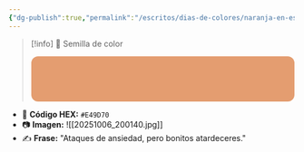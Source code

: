 ```yaml
---
{"dg-publish":true,"permalink":"/escritos/dias-de-colores/naranja-en-espera/","tags":["semillas","color"]}
---
```


> [!info] 🌱 Semilla de color
> <div style="width:100%;height:80px;background:#e49d70;border-radius:12px;"></div>

- 🎨 **Código HEX:** `#E49D70`
- 📷 **Imagen:** ![[20251006_200140.jpg]]
- ✍️ **Frase:** "Ataques de ansiedad, pero bonitos atardeceres." 


